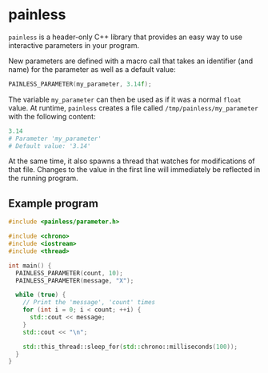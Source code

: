 # painless

`painless` is a header-only C++ library that provides an easy way to use interactive parameters in
your program.

New parameters are defined with a macro call that takes an identifier (and name) for the parameter as well as a default value:
```c++
PAINLESS_PARAMETER(my_parameter, 3.14f);
```
The variable `my_parameter` can then be used as if it was a normal `float` value. At runtime,
`painless` creates a file called `/tmp/painless/my_parameter` with the following content:
``` python
3.14
# Parameter 'my_parameter'
# Default value: '3.14'
```
At the same time, it also spawns a thread that watches for modifications of that file. Changes to the value in the first line will immediately be reflected in the running program.

## Example program

```c++
#include <painless/parameter.h>

#include <chrono>
#include <iostream>
#include <thread>

int main() {
  PAINLESS_PARAMETER(count, 10);
  PAINLESS_PARAMETER(message, "X");

  while (true) {
    // Print the 'message', 'count' times
    for (int i = 0; i < count; ++i) {
      std::cout << message;
    }
    std::cout << "\n";

    std::this_thread::sleep_for(std::chrono::milliseconds(100));
  }
}
```
